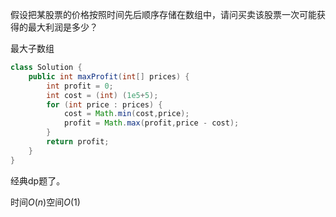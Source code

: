 假设把某股票的价格按照时间先后顺序存储在数组中，请问买卖该股票一次可能获得的最大利润是多少？

 最大子数组

```java
class Solution {
    public int maxProfit(int[] prices) {
        int profit = 0;
        int cost = (int) (1e5+5);
        for (int price : prices) {
            cost = Math.min(cost,price);
            profit = Math.max(profit,price - cost);
        }
        return profit;
    }
}
```

经典dp题了。

时间$O(n)$空间$O(1)$